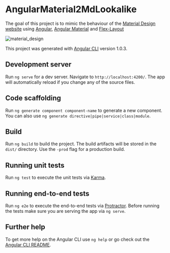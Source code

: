# AngularMaterial2MdLookalike

The goal of this project is to mimic the behaviour of the [Material Design website](https://material.io/guidelines/) using [Angular](https://angular.io/), [Angular Material](https://material.angular.io/) and [Flex-Layout](https://github.com/angular/flex-layout)

![material_design](https://cloud.githubusercontent.com/assets/13656701/26148222/3c0d3274-3af6-11e7-9897-8f8c98020f23.png)

This project was generated with [Angular CLI](https://github.com/angular/angular-cli) version 1.0.3.

## Development server

Run `ng serve` for a dev server. Navigate to `http://localhost:4200/`. The app will automatically reload if you change any of the source files.

## Code scaffolding

Run `ng generate component component-name` to generate a new component. You can also use `ng generate directive|pipe|service|class|module`.

## Build

Run `ng build` to build the project. The build artifacts will be stored in the `dist/` directory. Use the `-prod` flag for a production build.

## Running unit tests

Run `ng test` to execute the unit tests via [Karma](https://karma-runner.github.io).

## Running end-to-end tests

Run `ng e2e` to execute the end-to-end tests via [Protractor](http://www.protractortest.org/).
Before running the tests make sure you are serving the app via `ng serve`.

## Further help

To get more help on the Angular CLI use `ng help` or go check out the [Angular CLI README](https://github.com/angular/angular-cli/blob/master/README.md).
